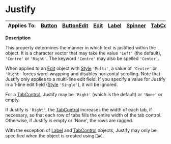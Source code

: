 




<h1 class="heading"><span class="name">Justify</span></h1>

| Applies To: | [Button](./button.md) | [ButtonEdit](./buttonedit.md) | [Edit](./edit.md) | [Label](./label.md) | [Spinner](./spinner.md) | [TabControl](./tabcontrol.md) |
| --- | --- | --- | --- | --- | --- | ---  |


**Description**


This property determines the manner in which text is justified within the object. It is a character vector that may take the value `'Left'` (the default), `'Centre'` or `'Right'`. The keyword `'Centre'` may also be spelled `'Center'`.


When applied to an [Edit](./edit.md) object with [Style](style.md) `'Multi'`, a value of `'Centre'` or `'Right'` forces word-wrapping and disables horizontal scrolling. Note that Justify only applies to a multi-line edit field. If you specify a value for Justify in a 1-line edit field ([Style](style.md) `'Single'`), it will be ignored.


For a [TabControl](./tabcontrol.md), Justify may be `'Right'` (which is the default) or `'None'` or empty.


If Justify is `'Right'`, the [TabControl](./tabcontrol.md) increases the width of each tab, if necessary, so that each row of tabs fills the entire width of the tab control. Otherwise, if Justify is empty or 'None', the rows are ragged.


With the exception of [Label](./label.md) and [TabControl](./tabcontrol.md) objects, Justify may only be specified when the object is created using `⎕WC`.



